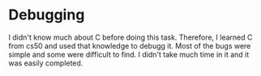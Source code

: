 # Debugging
I didn't know much  about C before doing this task. Therefore, I learned C from cs50 and used that knowledge to debugg it. Most of the bugs were simple and some were difficult to find. I didn't take much time in it and it was easily completed.
